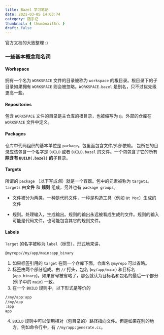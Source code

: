 ```yaml
---
title: Bazel 学习笔记
date: 2021-03-05 14:03:74
category: 随手记
thumbnail: { thumbnailSrc }
draft: false
---
```


官方文档的大致整理 :)

<!-- separate -->

### 一些基本概念和名词

#### Workspace

拥有一个名为 `WORKSPACE` 文件的目录被称为 `workspace` 的根目录。根目录下的子目录如果拥有 `WORKSPACE` 则会被忽略。`WORKSPACE.bazel` 是别名，只不过优先级更高一些。

#### Repositories

包含 `WORKSPACE` 文件的目录是主仓库的根目录，也被缩写为 `@`。外部的仓库在 `WORKSPACE` 文件中定义。

#### Packages

仓库中代码组织的基本单位是 `package`。包里面包含文件/外部依赖。
包所在的目录应该包含一个名字是 `BUILD` 或者 `BUILD.bazel` 的文件。一个包包含了它的所有**除含有 `BUILD(.bazel)` 的**子目录。

#### Targets

所谓的 `package` （以下写成*包*）就是一个容器。包中的元素被称为 `targets`。`targets` 由**文件** 和 **规则** 组成，另外也有 `package groups`。

- 文件被分为两类。一种是代码文件，一种是构造工具（例如 `Qt Moc`）生成的文件

- 规则。处理输入，生成输出。规则的输出永远被看成生成的文件。规则的输入可能是代码文件，也可能包含其它的规则文件。


#### Labels

`Target` 的名字被称为 `label`（标签）。形式地来讲，

```txt
@myrepo//my/app/main:app_binary
```

1. 如果标签引用的 `target` 在同一个仓库下面，仓库名 `@myrepo` 可以省略。
2. 标签由两个部分组成。由 `//` 打头，包名 (`my/app/main`) 和目标名 (`app_binary`)。如果冒号被省略了，那么就认为目标名和包名的最后一个部分(例子中的 `main`) 一致。
3. 在一个 `BUILD` 规则中，以下形式是等价的
```txt
//my/app:app
//my/app
:app
app
```
4. `BUILD` 规则中可以使用相对（包目录的）路径指向文件。但是如果在别的地方，例如命令行中，有 `//my/app:generate.cc`。
